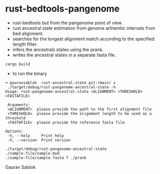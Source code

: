 # rust-bedtools-pangenome
 - rust-bedtools but from the pangenome point of view. 
 - rust ancestral state estimation from genome arthemtic intervals from bed alignment. 
 - searches for the longest alignment match according to the specified length filter.
 - infers the ancestrals states using the prank. 
 - writes the ancestral states in a separate fasta file. 

  ```
  cargo build
  ```
 
 - to run the binary 
 
 ```
 ➜ gauravsablok  rust-ancestral-state git:(main) ✗
  ./target/debug/rust-pangenome-ancestral-state -h
 Usage: rust-pangenome-ancestral-state <ALIGNMENT> <THRESHOLD> <FASTAFILE>

  Arguments:
  <ALIGNMENT>  please provide the path to the first alignment file
  <THRESHOLD>  please provide the alignment length to be used as a threshold
  <FASTAFILE>  please provide the reference fasta file

 Options:
  -h, --help     Print help
  -V, --version  Print version
 ```
 
 ```
 ./target/debug/rust-pangenome-ancestral-state
./sample-file/sample.bed
./sample-file/sample.fasta 7 ./prank

 ```
 Gaurav Sablok
